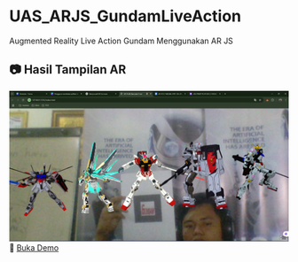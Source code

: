 # UAS_ARJS_GundamLiveAction
Augmented Reality Live Action Gundam Menggunakan AR JS

## 📷 Hasil Tampilan AR
![Preview](Hasil.png)
🔗 [Buka Demo]([index.html](https://ahmadfauzanarif.github.io/UAS_ARJS_GundamLiveAction/))
